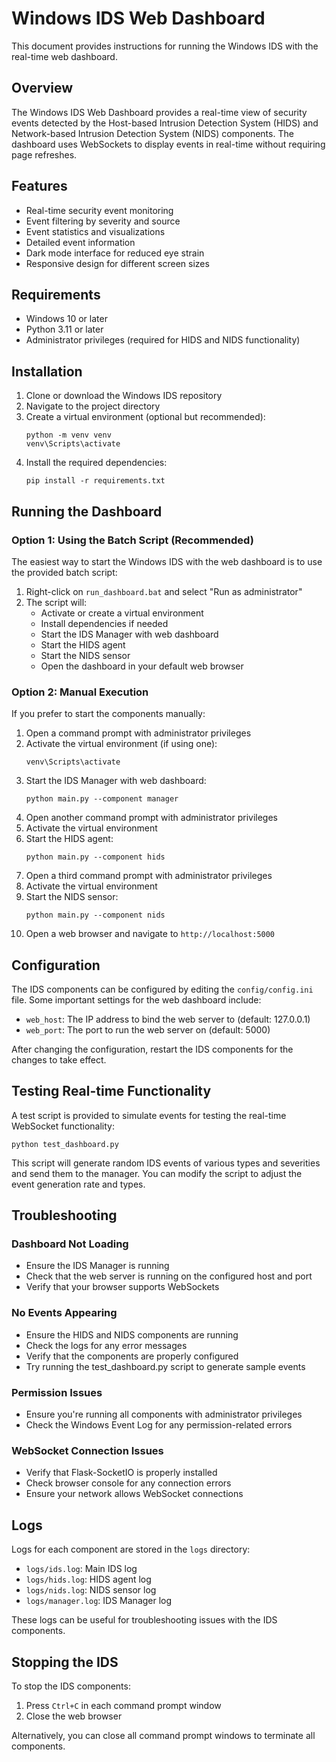 # Windows IDS Web Dashboard

This document provides instructions for running the Windows IDS with the real-time web dashboard.

## Overview

The Windows IDS Web Dashboard provides a real-time view of security events detected by the Host-based Intrusion Detection System (HIDS) and Network-based Intrusion Detection System (NIDS) components. The dashboard uses WebSockets to display events in real-time without requiring page refreshes.

## Features

- Real-time security event monitoring
- Event filtering by severity and source
- Event statistics and visualizations
- Detailed event information
- Dark mode interface for reduced eye strain
- Responsive design for different screen sizes

## Requirements

- Windows 10 or later
- Python 3.11 or later
- Administrator privileges (required for HIDS and NIDS functionality)

## Installation

1. Clone or download the Windows IDS repository
2. Navigate to the project directory
3. Create a virtual environment (optional but recommended):
   ```
   python -m venv venv
   venv\Scripts\activate
   ```
4. Install the required dependencies:
   ```
   pip install -r requirements.txt
   ```

## Running the Dashboard

### Option 1: Using the Batch Script (Recommended)

The easiest way to start the Windows IDS with the web dashboard is to use the provided batch script:

1. Right-click on `run_dashboard.bat` and select "Run as administrator"
2. The script will:
   - Activate or create a virtual environment
   - Install dependencies if needed
   - Start the IDS Manager with web dashboard
   - Start the HIDS agent
   - Start the NIDS sensor
   - Open the dashboard in your default web browser

### Option 2: Manual Execution

If you prefer to start the components manually:

1. Open a command prompt with administrator privileges
2. Activate the virtual environment (if using one):
   ```
   venv\Scripts\activate
   ```
3. Start the IDS Manager with web dashboard:
   ```
   python main.py --component manager
   ```
4. Open another command prompt with administrator privileges
5. Activate the virtual environment
6. Start the HIDS agent:
   ```
   python main.py --component hids
   ```
7. Open a third command prompt with administrator privileges
8. Activate the virtual environment
9. Start the NIDS sensor:
   ```
   python main.py --component nids
   ```
10. Open a web browser and navigate to `http://localhost:5000`

## Configuration

The IDS components can be configured by editing the `config/config.ini` file. Some important settings for the web dashboard include:

- `web_host`: The IP address to bind the web server to (default: 127.0.0.1)
- `web_port`: The port to run the web server on (default: 5000)

After changing the configuration, restart the IDS components for the changes to take effect.

## Testing Real-time Functionality

A test script is provided to simulate events for testing the real-time WebSocket functionality:

```
python test_dashboard.py
```

This script will generate random IDS events of various types and severities and send them to the manager. You can modify the script to adjust the event generation rate and types.

## Troubleshooting

### Dashboard Not Loading

- Ensure the IDS Manager is running
- Check that the web server is running on the configured host and port
- Verify that your browser supports WebSockets

### No Events Appearing

- Ensure the HIDS and NIDS components are running
- Check the logs for any error messages
- Verify that the components are properly configured
- Try running the test_dashboard.py script to generate sample events

### Permission Issues

- Ensure you're running all components with administrator privileges
- Check the Windows Event Log for any permission-related errors

### WebSocket Connection Issues

- Verify that Flask-SocketIO is properly installed
- Check browser console for any connection errors
- Ensure your network allows WebSocket connections

## Logs

Logs for each component are stored in the `logs` directory:

- `logs/ids.log`: Main IDS log
- `logs/hids.log`: HIDS agent log
- `logs/nids.log`: NIDS sensor log
- `logs/manager.log`: IDS Manager log

These logs can be useful for troubleshooting issues with the IDS components.

## Stopping the IDS

To stop the IDS components:

1. Press `Ctrl+C` in each command prompt window
2. Close the web browser

Alternatively, you can close all command prompt windows to terminate all components.